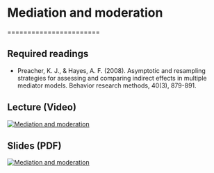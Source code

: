 # Mediation and moderation
=======================

## Required readings

- Preacher, K. J., & Hayes, A. F. (2008). Asymptotic and resampling strategies for assessing and comparing indirect effects in multiple mediator models. Behavior research methods, 40(3), 879-891.

## Lecture (Video)

[![Mediation and moderation](../thumbnails/mediation-and-moderation.jpeg)](https://www.youtube.com/watch?v=hNIzcgaORbQ "Mediation and moderation")

## Slides (PDF)

[![Mediation and moderation](../thumbnails/mediation-and-moderation.jpeg)](https://github.com/CoAxLab/Data-Explorations/blob/main/book/slides/mediation-and-moderation.pdf "Mediation and moderation")
